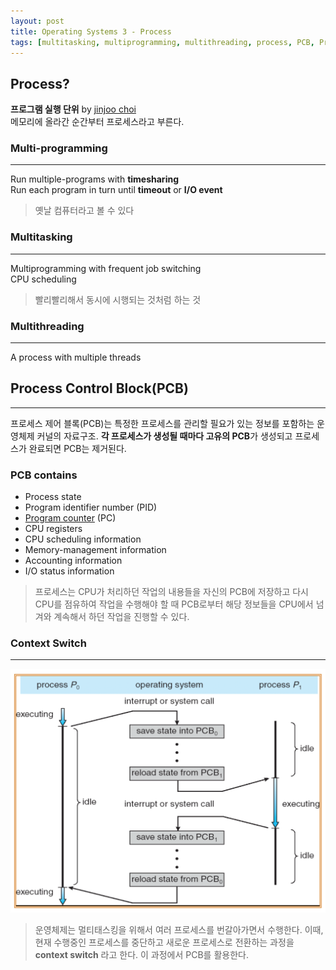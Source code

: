 ```yaml
---
layout: post
title: Operating Systems 3 - Process
tags: [multitasking, multiprogramming, multithreading, process, PCB, Process Controll Block, Context Switch, OS, OperatingSystems]
---
```

## Process?
**프로그램 실행 단위** by [jinjoo choi](https://jinjoochoi.github.io/)       
메모리에 올라간 순간부터 프로세스라고 부른다.        
### Multi-programming
***
Run multiple-programs with **timesharing**       
Run each program in turn until **timeout** or **I/O event**    
> 옛날 컴퓨터라고 볼 수 있다

### Multitasking
***
Multiprogramming with frequent job switching       
CPU scheduling     
> 빨리빨리해서 동시에 시행되는 것처럼 하는 것     

### Multithreading
***
A process with multiple threads     

## Process Control Block(PCB)
***
프로세스 제어 블록(PCB)는 특정한 프로세스를 관리할 필요가 있는 정보를 포함하는 운영체제 커널의 자료구조. **각 프로세스가 생성될 때마다 고유의 PCB**가 생성되고 프로세스가 완료되면 PCB는 제거된다.       
### PCB contains     
- Process state
- Program identifier number (PID)
- [Program counter](https://clapwatermelon.github.io/2018/04/06/Operating-Systems.html) (PC)
- CPU registers 
- CPU scheduling information
- Memory-management information
- Accounting information
- I/O status information

> 프로세스는 CPU가 처리하던 작업의 내용들을 자신의 PCB에 저장하고 다시 CPU를 점유하여 작업을 수행해야 할 때 PCB로부터 해당 정보들을 CPU에서 넘겨와 계속해서 하던 작업을 진행할 수 있다.

### Context Switch
***
![contextSwitch](/assets/post_img/contextSwitch.png)
> 운영체제는 멀티태스킹을 위해서 여러 프로세스를 번갈아가면서 수행한다. 이때, 현재 수행중인 프로세스를 중단하고 새로운 프로세스로 전환하는 과정을 **context switch** 라고 한다. 이 과정에서 PCB를 활용한다.


